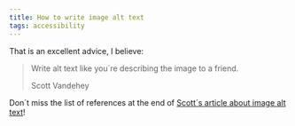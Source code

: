 ```yaml
---
title: How to write image alt text
tags: accessibility
---
```

That is an excellent advice, I believe:

> Write alt text like you´re describing the image to a friend.
> <footer>Scott Vandehey</footer>

Don´t miss the list of references at the end of [Scott´s  article about image alt text](https://cloudfour.com/thinks/write-alt-text-like-youre-talking-to-a-friend/)!
